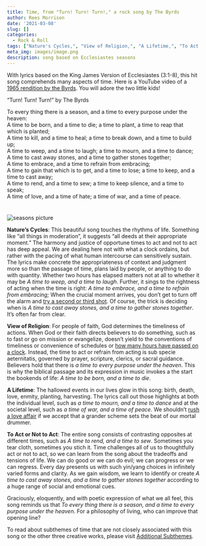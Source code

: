 ```yaml
---
title: Time, from "Turn! Turn! Turn!," a rock song by The Byrds
author: Rees Morrison
date: '2021-03-08'
slug: []
categories:
  - Rock & Roll
tags: ["Nature's Cycles,", "View of Religion,", "A Lifetime,", "To Act or Not to Act",]
meta_img: images/image.png
description: song based on Ecclesiastes seasons
---
```


With lyrics based on the King James Version of Ecclesiastes (3:1-8), this hit song comprehends many aspects of time.  Here is a YouTube video of a [1965 rendition by the Byrds](https://www.youtube.com/watch?v=eiprqeaydik). You will adore the two little kids!

<!--more-->

“Turn! Turn! Turn!” by The Byrds

To every thing there is a season, and a time to every purpose under the heaven:  
A time to be born, and a time to die; a time to plant, a time to reap that which is planted;  
A time to kill, and a time to heal; a time to break down, and a time to build up;  
A time to weep, and a time to laugh; a time to mourn, and a time to dance;  
A time to cast away stones, and a time to gather stones together;  
A time to embrace, and a time to refrain from embracing;  
A time to gain that which is to get, and a time to lose; a time to keep, and a time to cast away;  
A time to rend, and a time to sew; a time to keep silence, and a time to speak;  
A time of love, and a time of hate; a time of war, and a time of peace.  

# <poem lyric end>

![seasons picture](/media/TimeTurnSeasons.jpg) 


**Nature’s Cycles**:  This beautiful song touches the rhythms of life.  Something like “all things in moderation”, it suggests “all deeds at their appropriate moment.”  The harmony and justice of opportune times to act and not to act has deep appeal.  We are dealing here not with what a clock ordains, but rather with the pacing of what human intercourse can sensitively sustain.  The lyrics make concrete the appropriateness of context and judgment more so than the passage of time, plans laid by people, or anything to do with quantity.  Whether two hours has elapsed matters not at all to whether it may be *A time to weep, and a time to laugh*.  Further, it sings to the rightness of acting when the time is right: *A time to embrace, and a time to refrain from embracing;*  When the crucial moment arrives, you don’t get to turn off the alarm and [try a second or third shot](https://themesfromart.com/blog/2021-03-08-time-from-groundhog-day-starring-bill-murray/timegroundhog/).  Of course, the trick is deciding when is *A time to cast away stones, and a time to gather stones together*.  It’s often far from clear.

**View of Religion**:  For people of faith, God determines the timeliness of actions.  When God or their faith directs believers to do something, such as to fast or go on mission or evangelize, doesn’t yield to the conventions of timeliness or convenience of schedules or [how many hours have passed on a clock](https://themesfromart.com/blog/2021-03-08-time-from-the-bellili-family-by-edgar-degas/timebellili/).  Instead, the time to act or refrain from acting is sub specie aeternitatis, governed by prayer, scripture, clerics, or sacral guidance.  Believers hold that there is *a time to every purpose under the heaven*.  This is why the biblical passage and its expression in music invokes a the start the bookends of life: *A time to be born, and a time to die*.

**A Lifetime**:  The hallowed events in our lives glow in this song: birth, death, love, enmity, planting, harvesting.  The lyrics call out those highlights at both the individual level, such as *a time to mourn, and a time to dance* and at the societal level, such as *a time of war, and a time of peace*.  We shouldn’t [rush a love affair](http://bit.ly/3rDgShS) if we accept that a grander scheme sets the beat of our mortal drummer.

**To Act or Not to Act**:   The entire song consists of contrasting opposites at different times, such as *A time to rend, and a time to sew*.   Sometimes you tear cloth, sometimes you stich it.  Time challenges all of us to thoughtfully act or not to act, so we can learn from the song about the tradeoffs and tensions of life.  We can do good or we can do evil; we can progress or we can regress.  Every day  presents us with such yin/yang choices in infinitely varied forms and clarity.  As we gain wisdom, we learn to identify or create *A time to cast away stones, and a time to gather stones together* according to a huge range of social and emotional cues.


Graciously, eloquently, and with poetic expression of what we all feel, this song reminds us that *To every thing there is a season, and a time to every purpose under the heaven*.  For a philosophy of living, who can improve that opening line?

To read about subthemes of time that are not closely associated with this song or the other three creative works, please visit [Additional Subthemes](https://themesfromart.com/blog/2021-03-09-time-additional/timeadditional/).
